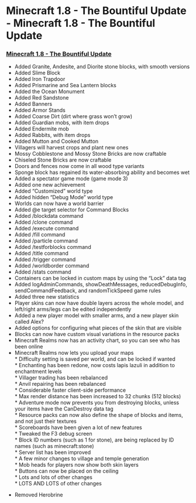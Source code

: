 # Minecraft 1.8 - The Bountiful Update - Minecraft 1.8 - The Bountiful Update

### [Minecraft 1.8 - The Bountiful Update]

+ Added Granite, Andesite, and Diorite stone blocks, with smooth versions  
+ Added Slime Block  
+ Added Iron Trapdoor  
+ Added Prismarine and Sea Lantern blocks  
+ Added the Ocean Monument  
+ Added Red Sandstone  
+ Added Banners  
+ Added Armor Stands  
+ Added Coarse Dirt (dirt where grass won’t grow)  
+ Added Guardian mobs, with item drops  
+ Added Endermite mob  
+ Added Rabbits, with item drops  
+ Added Mutton and Cooked Mutton  
+ Villagers will harvest crops and plant new ones  
+ Mossy Cobblestone and Mossy Stone Bricks are now craftable  
+ Chiseled Stone Bricks are now craftable  
+ Doors and fences now come in all wood type variants  
+ Sponge block has regained its water-absorbing ability and becomes wet  
+ Added a spectator game mode (game mode 3)  
+ Added one new achievement  
+ Added “Customized” world type  
+ Added hidden “Debug Mode” world type  
+ Worlds can now have a world barrier  
+ Added @e target selector for Command Blocks  
+ Added /blockdata command  
+ Added /clone command  
+ Added /execute command  
+ Added /fill command  
+ Added /particle command  
+ Added /testforblocks command  
+ Added /title command  
+ Added /trigger command  
+ Added /worldborder command  
+ Added /stats command  
+ Containers can be locked in custom maps by using the “Lock” data tag  
+ Added logAdminCommands, showDeathMessages, reducedDebugInfo, sendCommandFeedback, and randomTickSpeed game rules  
+ Added three new statistics  
+ Player skins can now have double layers across the whole model, and left/right arms/legs can be edited independently  
+ Added a new player model with smaller arms, and a new player skin called Alex?  
+ Added options for configuring what pieces of the skin that are visible  
+ Blocks can now have custom visual variations in the resource packs  
+ Minecraft Realms now has an activity chart, so you can see who has been online  
+ Minecraft Realms now lets you upload your maps  
\* Difficulty setting is saved per world, and can be locked if wanted  
\* Enchanting has been redone, now costs lapis lazuli in addition to enchantment levels  
\* Villager trading has been rebalanced  
\* Anvil repairing has been rebalanced  
\* Considerable faster client-side performance  
\* Max render distance has been increased to 32 chunks (512 blocks)  
\* Adventure mode now prevents you from destroying blocks, unless your items have the CanDestroy data tag  
\* Resource packs can now also define the shape of blocks and items, and not just their textures  
\* Scoreboards have been given a lot of new features  
\* Tweaked the F3 debug screen  
\* Block ID numbers (such as 1 for stone), are being replaced by ID names (such as minecraft:stone)  
\* Server list has been improved  
\* A few minor changes to village and temple generation  
\* Mob heads for players now show both skin layers  
\* Buttons can now be placed on the ceiling  
\* Lots and lots of other changes  
\* LOTS AND LOTS of other changes  
- Removed Herobrine

  [Minecraft 1.8 - The Bountiful Update]: http://mcupdate.tumblr.com/post/96439224994/minecraft-18-the-bountiful-update
